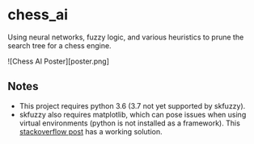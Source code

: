 # chess_ai
Using neural networks, fuzzy logic, and various heuristics to prune the search tree for a chess engine.

![Chess AI Poster][poster.png]

[poster]: poster.png "Poster"

## Notes
* This project requires python 3.6 (3.7 not yet supported by skfuzzy).
* skfuzzy also requires matplotlib, which can pose issues when using virtual environments (python is not installed as a framework).  This [stackoverflow post](https://stackoverflow.com/questions/31373163/anaconda-runtime-error-python-is-not-installed-as-a-framework/41433353) has a working solution.
